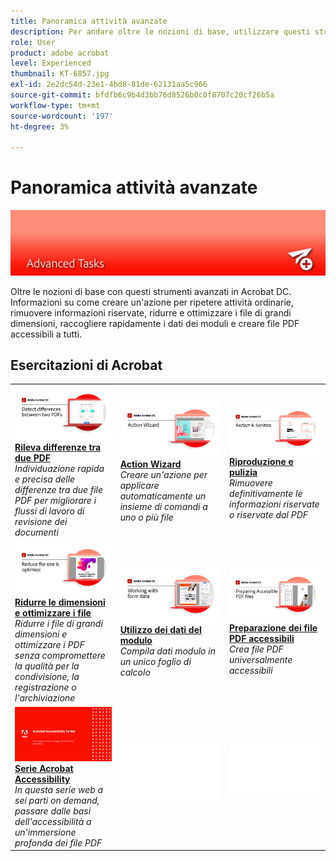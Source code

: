 ```yaml
---
title: Panoramica attività avanzate
description: Per andare oltre le nozioni di base, utilizzare questi strumenti avanzati in Acrobat
role: User
product: adobe acrobat
level: Experienced
thumbnail: KT-6857.jpg
exl-id: 2e2dc54d-23e1-4bd8-81de-62131aa5c966
source-git-commit: bfdfb6c9b4d3bb76d8526b0c0f8707c20cf26b5a
workflow-type: tm+mt
source-wordcount: '197'
ht-degree: 3%

---
```


# Panoramica attività avanzate

![Immagine introduttiva di Acrobat](../assets/Hero-AdvancedTasks.png)

Oltre le nozioni di base con questi strumenti avanzati in Acrobat DC. Informazioni su come creare un&#39;azione per ripetere attività ordinarie, rimuovere informazioni riservate, ridurre e ottimizzare i file di grandi dimensioni, raccogliere rapidamente i dati dei moduli e creare file PDF accessibili a tutti.

## Esercitazioni di Acrobat

<table style="table-layout:fixed">
<tr>
  <td>
    <a href="compare.md">
      <img alt="Rileva differenze tra due PDF" src="../assets/Compare_1280.png" />
    </a>
    <div>
    <a href="compare.md"><strong>Rileva differenze tra due PDF</strong></a>
    </div>
    <em>Individuazione rapida e precisa delle differenze tra due file PDF per migliorare i flussi di lavoro di revisione dei documenti</em>
    <br>
  </td>
  <td>
    <a href="action.md">
      <img alt="Action Wizard" src="../assets/Action.jpg" />
    </a>
    <div>
    <a href="action.md"><strong>Action Wizard</strong></a>
    </div>
    <em>Creare un'azione per applicare automaticamente un insieme di comandi a uno o più file</em>
    <br>
  </td>
  <td>
    <a href="redact.md">
      <img alt="Riproduzione e pulizia" src="../assets/Redact.jpg" />
    </a>
    <div>
    <a href="redact.md"><strong>Riproduzione e pulizia</strong></a>
    </div>
    <em>Rimuovere definitivamente le informazioni riservate o riservate dal PDF</em>
    <br>
  </td>  
</tr>
<tr>
  <td>
    <a href="reduce.md">
      <img alt="Ridurre le dimensioni e ottimizzare i file" src="../assets/Reduce.jpg" />
    </a>
    <div>
    <a href="reduce.md"><strong>Ridurre le dimensioni e ottimizzare i file</strong></a>
    </div>
    <em>Ridurre i file di grandi dimensioni e ottimizzare i PDF senza compromettere la qualità per la condivisione, la registrazione o l'archiviazione</em>
    <br>
  </td>
  <td>
    <a href="formdata.md">
      <img alt="Creazione guidata azione" src="../assets/FormData.jpg" />
    </a>
    <div>
    <a href="formdata.md"><strong>Utilizzo dei dati del modulo</strong></a>
    </div>
    <em>Compila dati modulo in un unico foglio di calcolo</em>
    <br>
  </td>
  <td>
    <a href="accessibility.md">
      <img alt="Preparazione dei file PDF accessibili" src="../assets/PreparingAccessible.jpg" />
    </a>
    <div>
    <a href="accessibility.md"><strong>Preparazione dei file PDF accessibili</strong></a>
    </div>
    <em>Crea file PDF universalmente accessibili</em>
    <br>
  </td>
</tr>
<tr>
  <td>
    <a href="accessibility-series.md">
      <img alt="Preparazione dei file PDF accessibili" src="../assets/Accessibilityseries_1280.png" />
    </a>
    <div>
    <a href="accessibility-series.md"><strong>Serie Acrobat Accessibility</strong></a>
    </div>
    <em>In questa serie web a sei parti on demand, passare dalle basi dell'accessibilità a un'immersione profonda dei file PDF</em>
    <br>
  </td>
  <td>
   <img alt="Spaziatore" src="../assets/Whitespacer.png" />
    <div>
    <br>
  </td>
  <td>
   <img alt="Spaziatore" src="../assets/Whitespacer.png" />
    <div>
    <br>
  </td>
</tr>
</table>
